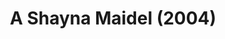 ---
layout: shows
title: A Shayna Maidel (2004)
poster_credit: 
poster_alt:
poster_caption:
category: 
details:
  Theatre: Theatre Jacksonville
showtimes: 
cast:
crew:
  Director: Michael Lipp
external_links:
---